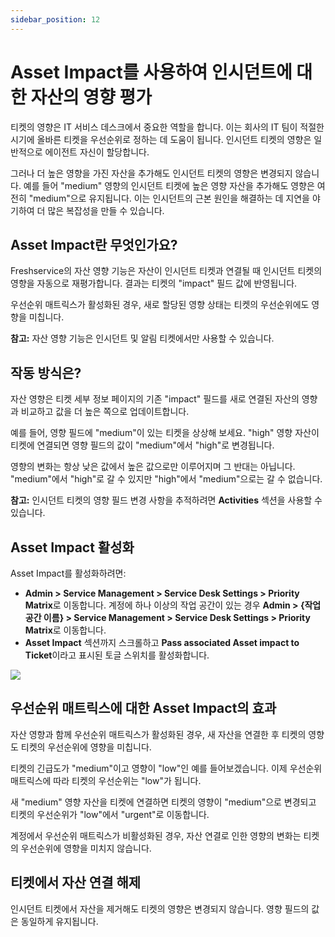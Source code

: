 ```yaml
---
sidebar_position: 12
---
```


# Asset Impact를 사용하여 인시던트에 대한 자산의 영향 평가

티켓의 영향은 IT 서비스 데스크에서 중요한 역할을 합니다. 이는 회사의 IT 팀이 적절한 시기에 올바른 티켓을 우선순위로 정하는 데 도움이 됩니다. 인시던트 티켓의 영향은 일반적으로 에이전트 자신이 할당합니다.

그러나 더 높은 영향을 가진 자산을 추가해도 인시던트 티켓의 영향은 변경되지 않습니다. 예를 들어 "medium" 영향의 인시던트 티켓에 높은 영향 자산을 추가해도 영향은 여전히 "medium"으로 유지됩니다. 이는 인시던트의 근본 원인을 해결하는 데 지연을 야기하여 더 많은 복잡성을 만들 수 있습니다.

## Asset Impact란 무엇인가요?

Freshservice의 자산 영향 기능은 자산이 인시던트 티켓과 연결될 때 인시던트 티켓의 영향을 자동으로 재평가합니다. 결과는 티켓의 "impact" 필드 값에 반영됩니다.

우선순위 매트릭스가 활성화된 경우, 새로 할당된 영향 상태는 티켓의 우선순위에도 영향을 미칩니다.

**참고:** 자산 영향 기능은 인시던트 및 알림 티켓에서만 사용할 수 있습니다.

## 작동 방식은?

자산 영향은 티켓 세부 정보 페이지의 기존 "impact" 필드를 새로 연결된 자산의 영향과 비교하고 값을 더 높은 쪽으로 업데이트합니다.

예를 들어, 영향 필드에 "medium"이 있는 티켓을 상상해 보세요. "high" 영향 자산이 티켓에 연결되면 영향 필드의 값이 "medium"에서 "high"로 변경됩니다.

영향의 변화는 항상 낮은 값에서 높은 값으로만 이루어지며 그 반대는 아닙니다. "medium"에서 "high"로 갈 수 있지만 "high"에서 "medium"으로는 갈 수 없습니다.

**참고:** 인시던트 티켓의 영향 필드 변경 사항을 추적하려면 **Activities** 섹션을 사용할 수 있습니다.

## Asset Impact 활성화

Asset Impact를 활성화하려면:

- **Admin > Service Management > Service Desk Settings > Priority Matrix**로 이동합니다. 계정에 하나 이상의 작업 공간이 있는 경우 **Admin > {작업 공간 이름} > Service Management > Service Desk Settings > Priority Matrix**로 이동합니다.
- **Asset Impact** 섹션까지 스크롤하고 **Pass associated Asset impact to Ticket**이라고 표시된 토글 스위치를 활성화합니다.

<img className="fr-dii" src="https://s3.amazonaws.com/cdn.freshdesk.com/data/helpdesk/attachments/production/36508585/original/myk6SNWCEY2uuTz84tRmBHBPZvk3A09Q3g.png?1513940499" data-filelink="https://s3.amazonaws.com/cdn.freshdesk.com/data/helpdesk/attachments/production/36508585/original/myk6SNWCEY2uuTz84tRmBHBPZvk3A09Q3g.png?1513940499" data-fileid="36508585" data-uniquekey="1513939484754" />

## 우선순위 매트릭스에 대한 Asset Impact의 효과

자산 영향과 함께 우선순위 매트릭스가 활성화된 경우, 새 자산을 연결한 후 티켓의 영향도 티켓의 우선순위에 영향을 미칩니다.

티켓의 긴급도가 "medium"이고 영향이 "low"인 예를 들어보겠습니다. 이제 우선순위 매트릭스에 따라 티켓의 우선순위는 "low"가 됩니다.

새 "medium" 영향 자산을 티켓에 연결하면 티켓의 영향이 "medium"으로 변경되고 티켓의 우선순위가 "low"에서 "urgent"로 이동합니다.

계정에서 우선순위 매트릭스가 비활성화된 경우, 자산 연결로 인한 영향의 변화는 티켓의 우선순위에 영향을 미치지 않습니다.

## 티켓에서 자산 연결 해제

인시던트 티켓에서 자산을 제거해도 티켓의 영향은 변경되지 않습니다. 영향 필드의 값은 동일하게 유지됩니다.